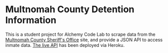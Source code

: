 # Multnomah County Detention Information

This is a student project for Alchemy Code Lab to scrape data from the [Multnomah County Sheriff's Office](https://www.mcso.us/PAID/) site, and provide a JSON API to access inmate data. [The live API](https://mult-co-jail-data.herokuapp.com/) has been deployed via Heroku.